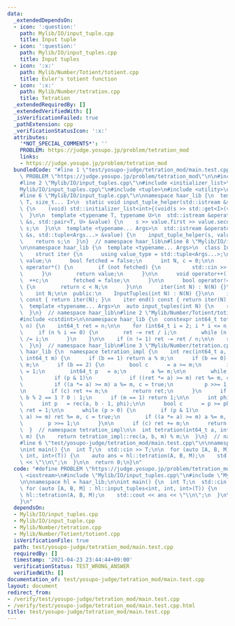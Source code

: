```yaml
---
data:
  _extendedDependsOn:
  - icon: ':question:'
    path: Mylib/IO/input_tuple.cpp
    title: Input tuple
  - icon: ':question:'
    path: Mylib/IO/input_tuples.cpp
    title: Input tuples
  - icon: ':x:'
    path: Mylib/Number/Totient/totient.cpp
    title: Euler's totient function
  - icon: ':x:'
    path: Mylib/Number/tetration.cpp
    title: Tetration
  _extendedRequiredBy: []
  _extendedVerifiedWith: []
  _isVerificationFailed: true
  _pathExtension: cpp
  _verificationStatusIcon: ':x:'
  attributes:
    '*NOT_SPECIAL_COMMENTS*': ''
    PROBLEM: https://judge.yosupo.jp/problem/tetration_mod
    links:
    - https://judge.yosupo.jp/problem/tetration_mod
  bundledCode: "#line 1 \"test/yosupo-judge/tetration_mod/main.test.cpp\"\n#define\
    \ PROBLEM \"https://judge.yosupo.jp/problem/tetration_mod\"\n\n#include <iostream>\n\
    #line 2 \"Mylib/IO/input_tuples.cpp\"\n#include <initializer_list>\n#line 4 \"\
    Mylib/IO/input_tuples.cpp\"\n#include <tuple>\n#include <utility>\n#include <vector>\n\
    #line 6 \"Mylib/IO/input_tuple.cpp\"\n\nnamespace haar_lib {\n  template <typename\
    \ T, size_t... I>\n  static void input_tuple_helper(std::istream &s, T &val, std::index_sequence<I...>)\
    \ {\n    (void) std::initializer_list<int>{(void(s >> std::get<I>(val)), 0)...};\n\
    \  }\n\n  template <typename T, typename U>\n  std::istream &operator>>(std::istream\
    \ &s, std::pair<T, U> &value) {\n    s >> value.first >> value.second;\n    return\
    \ s;\n  }\n\n  template <typename... Args>\n  std::istream &operator>>(std::istream\
    \ &s, std::tuple<Args...> &value) {\n    input_tuple_helper(s, value, std::make_index_sequence<sizeof...(Args)>());\n\
    \    return s;\n  }\n}  // namespace haar_lib\n#line 8 \"Mylib/IO/input_tuples.cpp\"\
    \n\nnamespace haar_lib {\n  template <typename... Args>\n  class InputTuples {\n\
    \    struct iter {\n      using value_type = std::tuple<Args...>;\n      value_type\
    \ value;\n      bool fetched = false;\n      int N, c = 0;\n\n      value_type\
    \ operator*() {\n        if (not fetched) {\n          std::cin >> value;\n  \
    \      }\n        return value;\n      }\n\n      void operator++() {\n      \
    \  ++c;\n        fetched = false;\n      }\n\n      bool operator!=(iter &) const\
    \ {\n        return c < N;\n      }\n\n      iter(int N) : N(N) {}\n    };\n\n\
    \    int N;\n\n  public:\n    InputTuples(int N) : N(N) {}\n\n    iter begin()\
    \ const { return iter(N); }\n    iter end() const { return iter(N); }\n  };\n\n\
    \  template <typename... Args>\n  auto input_tuples(int N) {\n    return InputTuples<Args...>(N);\n\
    \  }\n}  // namespace haar_lib\n#line 2 \"Mylib/Number/Totient/totient.cpp\"\n\
    #include <cstdint>\n\nnamespace haar_lib {\n  constexpr int64_t totient(int64_t\
    \ n) {\n    int64_t ret = n;\n\n    for (int64_t i = 2; i * i <= n; ++i) {\n \
    \     if (n % i == 0) {\n        ret -= ret / i;\n        while (n % i == 0) n\
    \ /= i;\n      }\n    }\n\n    if (n != 1) ret -= ret / n;\n\n    return ret;\n\
    \  }\n}  // namespace haar_lib\n#line 3 \"Mylib/Number/tetration.cpp\"\n\nnamespace\
    \ haar_lib {\n  namespace tetration_impl {\n    int rec(int64_t a, int64_t b,\
    \ int64_t m) {\n      if (b == 1) return a % m;\n      if (b == 0) return 1 %\
    \ m;\n      if (b == 2) {\n        bool c      = a >= m;\n        int64_t ret\
    \ = 1;\n        int64_t p   = a;\n        a %= m;\n\n        while (p > 0) {\n\
    \          if (p & 1)\n            if ((ret *= a) >= m) ret %= m, c = true;\n\
    \          if ((a *= a) >= m) a %= m, c = true;\n          p >>= 1;\n        }\n\
    \n        if (c) ret += m;\n        return ret;\n      }\n      if (a == 0) return\
    \ b % 2 == 1 ? 0 : 1;\n      if (m == 1) return 1;\n\n      int phi = totient(m);\n\
    \      int p   = rec(a, b - 1, phi);\n\n      bool c      = p >= phi;\n      int64_t\
    \ ret = 1;\n\n      while (p > 0) {\n        if (p & 1)\n          if ((ret *=\
    \ a) >= m) ret %= m, c = true;\n        if ((a *= a) >= m) a %= m, c = true;\n\
    \        p >>= 1;\n      }\n\n      if (c) ret += m;\n      return ret;\n    }\n\
    \  }  // namespace tetration_impl\n\n  int tetration(int64_t a, int64_t b, int64_t\
    \ m) {\n    return tetration_impl::rec(a, b, m) % m;\n  }\n}  // namespace haar_lib\n\
    #line 6 \"test/yosupo-judge/tetration_mod/main.test.cpp\"\n\nnamespace hl = haar_lib;\n\
    \nint main() {\n  int T;\n  std::cin >> T;\n\n  for (auto [A, B, M] : hl::input_tuples<int,\
    \ int, int>(T)) {\n    auto ans = hl::tetration(A, B, M);\n    std::cout << ans\
    \ << \"\\n\";\n  }\n\n  return 0;\n}\n"
  code: "#define PROBLEM \"https://judge.yosupo.jp/problem/tetration_mod\"\n\n#include\
    \ <iostream>\n#include \"Mylib/IO/input_tuples.cpp\"\n#include \"Mylib/Number/tetration.cpp\"\
    \n\nnamespace hl = haar_lib;\n\nint main() {\n  int T;\n  std::cin >> T;\n\n \
    \ for (auto [A, B, M] : hl::input_tuples<int, int, int>(T)) {\n    auto ans =\
    \ hl::tetration(A, B, M);\n    std::cout << ans << \"\\n\";\n  }\n\n  return 0;\n\
    }\n"
  dependsOn:
  - Mylib/IO/input_tuples.cpp
  - Mylib/IO/input_tuple.cpp
  - Mylib/Number/tetration.cpp
  - Mylib/Number/Totient/totient.cpp
  isVerificationFile: true
  path: test/yosupo-judge/tetration_mod/main.test.cpp
  requiredBy: []
  timestamp: '2021-04-23 23:44:44+09:00'
  verificationStatus: TEST_WRONG_ANSWER
  verifiedWith: []
documentation_of: test/yosupo-judge/tetration_mod/main.test.cpp
layout: document
redirect_from:
- /verify/test/yosupo-judge/tetration_mod/main.test.cpp
- /verify/test/yosupo-judge/tetration_mod/main.test.cpp.html
title: test/yosupo-judge/tetration_mod/main.test.cpp
---
```

